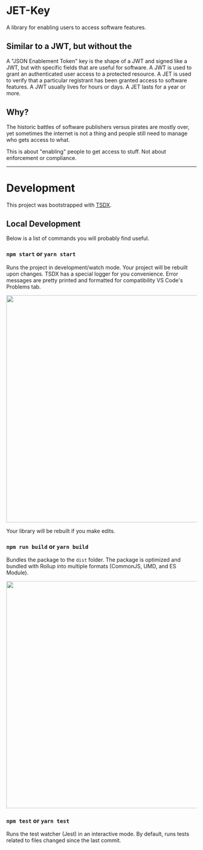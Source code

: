 # JET-Key

A library for enabling users to access software features. 

## Similar to a JWT, but without the 

A "JSON Enablement Token" key is the shape of a JWT and signed like a JWT, but with specific fields that are
useful for software. A JWT is used to grant an authenticated user access to a protected resource. A JET is used
to verify that a particular registrant has been granted access to software features. A JWT usually lives for hours
or days. A JET lasts for a year or more. 

## Why? 

The historic battles of software publishers versus pirates are mostly over, yet sometimes the internet is not a thing and people still need to manage who gets access to what. 

This is about "enabling" people to get access to stuff. Not about enforcement or compliance. 

----

# Development

This project was bootstrapped with [TSDX](https://github.com/jaredpalmer/tsdx).

## Local Development

Below is a list of commands you will probably find useful.

### `npm start` or `yarn start`

Runs the project in development/watch mode. Your project will be rebuilt upon changes. TSDX has a special logger for you convenience. Error messages are pretty printed and formatted for compatibility VS Code's Problems tab.

<img src="https://user-images.githubusercontent.com/4060187/52168303-574d3a00-26f6-11e9-9f3b-71dbec9ebfcb.gif" width="600" />

Your library will be rebuilt if you make edits.

### `npm run build` or `yarn build`

Bundles the package to the `dist` folder.
The package is optimized and bundled with Rollup into multiple formats (CommonJS, UMD, and ES Module).

<img src="https://user-images.githubusercontent.com/4060187/52168322-a98e5b00-26f6-11e9-8cf6-222d716b75ef.gif" width="600" />

### `npm test` or `yarn test`

Runs the test watcher (Jest) in an interactive mode.
By default, runs tests related to files changed since the last commit.
